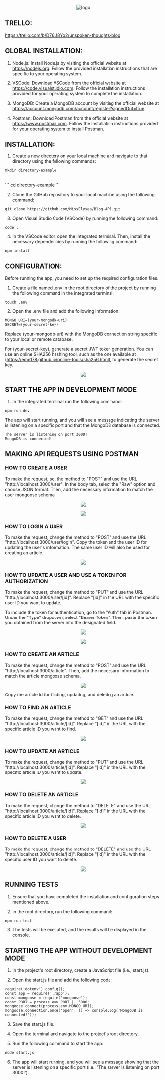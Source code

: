 <p align="center">
<img src="images/Unspoken_Thoughts_Blog.png" alt="logo">
</p>

## TRELLO:

https://trello.com/b/D76U8Yo2/unspoken-thoughts-blog

## GLOBAL INSTALLATION:

1. Node.js: Install Node.js by visiting the official website at https://nodejs.org. Follow the provided installation instructions that are specific to your operating system.

2. VSCode: Download VSCode from the official website at https://code.visualstudio.com. Follow the installation instructions provided for your operating system to complete the installation.

3. MongoDB: Create a MongoDB account by visiting the official website at https://account.mongodb.com/account/register?signedOut=true.

4. Postman: Download Postman from the official website at https://www.postman.com. Follow the installation instructions provided for your operating system to install Postman.

## INSTALLATION:

1. Create a new directory on your local machine and navigate to that directory using the following commands:

```
mkdir directory-example
```
<br>
```
cd directory-example
```

2. Clone the GitHub repository to your local machine using the following command:

```
git clone https://github.com/MissElysea/Blog-API.git
```

3. Open Visual Studio Code (VSCode) by running the following command:

```
code .
```

4. In the VSCode editor, open the integrated terminal. Then, install the necessary dependencies by running the following command:

```
npm install
```

## CONFIGURATION:

Before running the app, you need to set up the required configuration files.

1. Create a file named .env in the root directory of the project by running the following command in the integrated terminal.

```
touch .env
```

2. Open the .env file and add the following information:

```
MONGO_URI=(your-mongodb-uri)
SECRET=(your-secret-key)
```

Replace (your-mongodb-uri) with the MongoDB connection string specific to your local or remote database.

For (your-secret-key), generate a secret JWT token generation. You can use an online SHA256 hashing tool, such as the one available at (https://emn178.github.io/online-tools/sha256.html), to generate the secret key.

<p align="center">
<img src="images/Screenshot%202023-07-06%20at%2010.31.58%20AM.png">
</p>

## START THE APP IN DEVELOPMENT MODE

1. In the integrated terminal run the following command:

```
npm run dev
```

The app will start running, and you will see a message indicating the server is listening on a specific port and that the MongoDB database is connected. 

```
The server is listening on port 3000!
MongoDB is connected!
```

## MAKING API REQUESTS USING POSTMAN

### HOW TO CREATE A USER

To make the request, set the method to "POST" and use the URL "http://localhost:3000/user". In the body tab, select the "Raw" option and choose JSON format. Then, add the necessary information to match the user mongoose schema.

<p align="center">
<img src="images/Screenshot%202023-07-06%20at%208.14.20%20AM.png">
</p>
<p align="center">
<img src="images/Screenshot%202023-07-06%20at%208.18.25%20AM.png">
</p>

### HOW TO LOGIN A USER 

To make the request, change the method to "POST" and use the URL "http://localhost:3000/user/login". Copy the token and the user ID for updating the user's information. The same user ID will also be used for creating an article.

<p align="center">
<img src="images/Screenshot%202023-07-06%20at%208.23.53%20AM.png">
</p>

### HOW TO UPDATE A USER AND USE A TOKEN FOR AUTHORIZATION

To make the request, change the method to "PUT" and use the URL "http://localhost:3000/user/[id]". Replace "[id]" in the URL with the specific user ID you want to update.

To include the token for authentication, go to the "Auth" tab in Postman. Under the "Type" dropdown, select "Bearer Token". Then, paste the token you obtained from the server into the designated field.

<p align="center">
<img src="images/Screenshot%202023-07-06%20at%208.31.56%20AM.png">
</p>
<p align="center">
<img src="images/Screenshot%202023-07-06%20at%208.33.00%20AM.png">
</p>

### HOW TO CREATE AN ARTICLE 

To make the request, change the method to "POST" and use the URL "http://localhost:3000/article". Then, add the necessary information to match the article mongoose schema.

<p align="center">
<img src="images/Screenshot%202023-07-06%20at%208.44.52%20AM.png">
</p>

Copy the article id for finding, updating, and deleting an article.

### HOW TO FIND AN ARTICLE

To make the request, change the method to "GET" and use the URL "http://localhost:3000/article/[id]". Replace "[id]" in the URL with the specific article ID you want to find.

<p align="center">
<img src="images/Screenshot%202023-07-06%20at%208.50.40%20AM.png">
</p>

### HOW TO UPDATE AN ARTICLE

To make the request, change the method to "PUT" and use the URL "http://localhost:3000/article/[id]". Replace "[id]" in the URL with the specific article ID you want to update.

<p align="center">
<img src="images/Screenshot%202023-07-06%20at%209.03.45%20AM.png">
</p>

### HOW TO DELETE AN ARTICLE

To make the request, change the method to "DELETE" and use the URL "http://localhost:3000/article/[id]". Replace "[id]" in the URL with the specific article ID you want to delete.

<p align="center">
<img src="images/Screenshot%202023-07-06%20at%209.06.21%20AM.png">
</p>

### HOW TO DELETE A USER

To make the request, change the method to "DELETE" and use the URL "http://localhost:3000/article/[id]". Replace "[id]" in the URL with the specific user ID you want to delete.

<p align="center">
<img src="images/Screenshot%202023-07-06%20at%209.09.50%20AM.png">
</p>

## RUNNING TESTS

1. Ensure that you have completed the installation and configuration steps mentioned above.

2. In the root directory, run the following command:
```
npm run test
```
3. The tests will be executed, and the results will be displayed in the console.

## STARTING THE APP WITHOUT DEVELOPMENT MODE

1. In the project's root directory, create a JavaScript file (i.e., start.js).

2. Open the start.js file and add the following code:

```
require('dotenv').config();
const app = require('./app');
const mongoose = require('mongoose');
const PORT = process.env.PORT || 3000;
mongoose.connect(process.env.MONGO_URI);
mongoose.connection.once('open', () => console.log('MongoDB is connected!'));
```

3. Save the start.js file.

4. Open the terminal and navigate to the project's root directory.

5. Run the following command to start the app:

```
node start.js
```

6. The app will start running, and you will see a message showing that the server is listening on a specific port (i.e., 'The server is listening on port 3000!').
